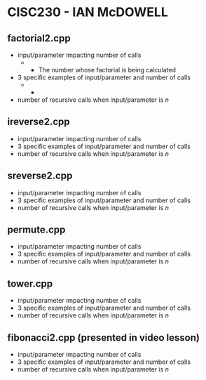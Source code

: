 # CISC230 - IAN McDOWELL

## factorial2.cpp

- input/parameter impacting number of calls
    - - The number whose factorial is being calculated
- 3 specific examples of input/parameter and number of calls
    - - 
- number of recursive calls when input/parameter is *n*

## ireverse2.cpp

- input/parameter impacting number of calls
- 3 specific examples of input/parameter and number of calls
- number of recursive calls when input/parameter is *n*

## sreverse2.cpp

- input/parameter impacting number of calls
- 3 specific examples of input/parameter and number of calls
- number of recursive calls when input/parameter is *n*

## permute.cpp

- input/parameter impacting number of calls
- 3 specific examples of input/parameter and number of calls
- number of recursive calls when input/parameter is *n*

## tower.cpp

- input/parameter impacting number of calls
- 3 specific examples of input/parameter and number of calls
- number of recursive calls when input/parameter is *n*

## fibonacci2.cpp (presented in video lesson)

- input/parameter impacting number of calls
- 3 specific examples of input/parameter and number of calls
- number of recursive calls when input/parameter is *n*
